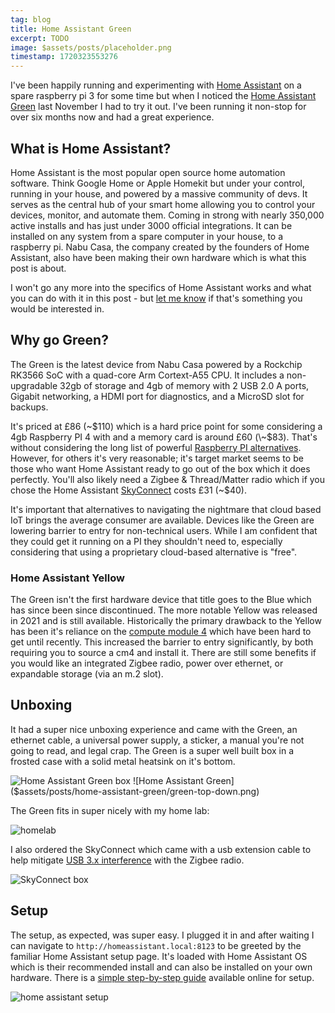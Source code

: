 ```yaml
---
tag: blog
title: Home Assistant Green
excerpt: TODO
image: $assets/posts/placeholder.png
timestamp: 1720323553276
---
```


I've been happily running and experimenting with [Home Assistant](https://www.home-assistant.io/) on a spare raspberry pi 3 for some time but when I noticed the [Home Assistant Green](https://www.home-assistant.io/green/) last November I had to try it out. I've been running it non-stop for over six months now and had a great experience.

## What is Home Assistant?

Home Assistant is the most popular open source home automation software. Think Google Home or Apple Homekit but under your control, running in your house, and powered by a massive community of devs. It serves as the central hub of your smart home allowing you to control your devices, monitor, and automate them. Coming in strong with nearly 350,000 active installs and has just under 3000 official integrations. It can be installed on any system from a spare computer in your house, to a raspberry pi. Nabu Casa, the company created by the founders of Home Assistant, also have been making their own hardware which is what this post is about.

I won't go any more into the specifics of Home Assistant works and what you can do with it in this post - but [let me know](https://ghostdev.xyz/contact) if that's something you would be interested in.

## Why go Green?

<!-- ![Home Assitant Green box]($assets/posts/home-assistant-green/green.png) -->

The Green is the latest device from Nabu Casa powered by a Rockchip RK3566 SoC with a quad-core Arm Cortext-A55 CPU. It includes a non-upgradable 32gb of storage and 4gb of memory with 2 USB 2.0 A ports, Gigabit networking, a HDMI port for diagnostics, and a MicroSD slot for backups.

It's priced at £86 (\~$110) which is a hard price point for some considering a 4gb Raspberry PI 4 with and a memory card is around £60 (\~$83). That's without considering the long list of powerful [Raspberry PI alternatives](https://www.youtube.com/watch?v=uJvCVw1yONQ). However, for others it's very reasonable; it's target market seems to be those who want Home Assistant ready to go out of the box which it does perfectly. You'll also likely need a Zigbee & Thread/Matter radio which if you chose the Home Assistant [SkyConnect](https://thepihut.com/products/home-assistant-skyconnect) costs £31 (~$40).

It's important that alternatives to navigating the nightmare that cloud based IoT brings the average consumer are available. Devices like the Green are lowering barrier to entry for non-technical users. While I am confident that they could get it running on a PI they shouldn't need to, especially considering that using a proprietary cloud-based alternative is "free".

### Home Assistant Yellow

The Green isn't the first hardware device that title goes to the Blue which has since been since discontinued. The more notable Yellow was released in 2021 and is still available. Historically the primary drawback to the Yellow has been it's reliance on the [compute module 4](https://www.raspberrypi.com/products/compute-module-4/?variant=raspberry-pi-cm4001000) which have been hard to get until recently. This increased the barrier to entry significantly, by both requiring you to source a cm4 and install it. There are still some benefits if you would like an integrated Zigbee radio, power over ethernet, or expandable storage (via an m.2 slot).

## Unboxing 

It had a super nice unboxing experience and came with the Green, an ethernet cable, a universal power supply, a sticker, a manual you're not going to read, and legal crap. The Green is a super well built box in a frosted case with a solid metal heatsink on it's bottom.

![Home Assistant Green box]($assets/posts/home-assistant-green/green-box.png)
![Home Assistant Green]($assets/posts/home-assistant-green/green-top-down.png)

The Green fits in super nicely with my home lab:

![homelab]($assets/posts/home-assistant-green/homelab.png)

I also ordered the SkyConnect which came with a usb extension cable to help mitigate [USB 3.x interference](https://www.home-assistant.io/integrations/zha#zigbee-interference-avoidance-and-network-rangecoverage-optimization) with the Zigbee radio.

![SkyConnect box]($assets/posts/home-assistant-green/skyconnect.png)

## Setup

The setup, as expected, was super easy. I plugged it in and after waiting I can navigate to `http://homeassistant.local:8123` to be greeted by the familiar Home Assistant setup page. It's loaded with Home Assistant OS which is their recommended install and can also be installed on your own hardware. There is a [simple step-by-step guide](https://green.home-assistant.io/) available online for setup.

![home assistant setup]($assets/posts/home-assistant-green/hassio-setup.png)


